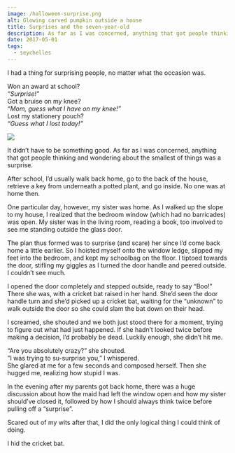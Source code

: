 ```yaml
---
image: /halloween-surprise.png
alt: Glowing carved pumpkin outside a house
title: Surprises and the seven-year-old
description: As far as I was concerned, anything that got people thinking and wondering about the smallest of things was a surprise.
date: 2017-05-01
tags:
  - seychelles
---
```

I had a thing for surprising people, no matter what the occasion was.

Won an award at school?  
_“Surprise!”_    
Got a bruise on my knee?  
_“Mom, guess what I have on my knee!”_  
Lost my stationery pouch?   
_“Guess what I lost today!”_

![](surprise-world-end.png)

It didn’t have to be something good. As far as I was concerned, anything that got people thinking and wondering about the smallest of things was a surprise.

After school, I’d usually walk back home, go to the back of the house, retrieve a key from underneath a potted plant, and go inside. No one was at home then.

One particular day, however, my sister was home. As I walked up the slope to my house, I realized that the bedroom window (which had no barricades) was open. My sister was in the living room, reading a book, too involved to see me standing outside the glass door.

The plan thus formed was to surprise (and scare) her since I’d come back home a little earlier. So I hoisted myself onto the window ledge, slipped my feet into the bedroom, and kept my schoolbag on the floor. I tiptoed towards the door, stifling my giggles as I turned the door handle and peered outside. I couldn’t see much.

I opened the door completely and stepped outside, ready to say “Boo!” There she was, with a cricket bat raised in her hand. She’d seen the door handle turn and she’d picked up a cricket bat, waiting for the “unknown” to walk outside the door so she could slam the bat down on their head.

I screamed, she shouted and we both just stood there for a moment, trying to figure out what had just happened. If she hadn’t looked twice before making a decision, I’d probably be dead. Luckily enough, she didn’t hit me.

“Are you absolutely crazy?” she shouted.  
”I was trying to su-surprise you,” I whispered.  
She glared at me for a few seconds and composed herself. Then she hugged me, realizing how stupid I was.

In the evening after my parents got back home, there was a huge discussion about how the maid had left the window open and how my sister should’ve closed it, followed by how I should always think twice before pulling off a “surprise”.

Scared out of my wits after that, I did the only logical thing I could think of doing.

I hid the cricket bat.